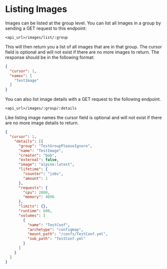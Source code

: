 # Listing Images

Images can be listed at the group level. You can list all Images in a 
group by sending a GET request to this endpoint:
```
<api_url>/images/list/:group
```

This will then return you a list of all images that are in that group. The
cursor field is optional and will not exist if there are no more images to
return. The response should be in the following format:
```json
{
  "cursor": 1,
  "names": [
    "TestImage" 
  ]
}
```

You can also list image details with a GET request to the following endpoint.
```
<api_url>/images/:group/:details
```

Like listing image names the cursor field is optional and will not exist if
there are no more image details to return.

```json
{
  "cursor": 1,
    "details": [{
      "group": "TestGroupPleaseIgnore",
      "name": "TestImage",
      "creator": "bob",
      "external": false,
      "image": "alpine:latest",
      "lifetime": {
        "counter": "jobs",
        "amount": 1
      },
      "requests": {
        "cpu": 2000,
        "memory": 4096
      },
      "limits": {},
      "runtime": 600,
      "volumes": [
        {
          "name": "TestConf",
          "archetype": "configmap",
          "mount_path": "/confs/TestConf.yml",
          "sub_path": "TestConf.yml"
        }
      ]
    }
  ]
}
```
